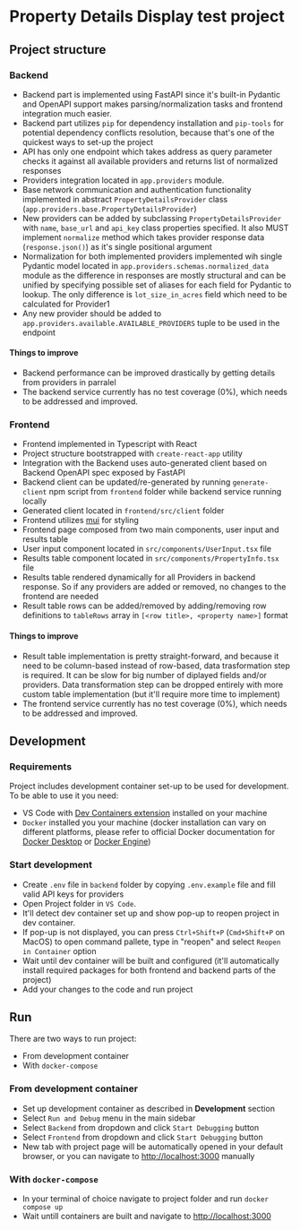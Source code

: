 # Property Details Display test project
## Project structure

### Backend
- Backend part is implemented using FastAPI since it's built-in Pydantic and OpenAPI support makes parsing/normalization tasks and frontend integration much easier.
- Backend part utilizes `pip` for dependency installation and `pip-tools` for potential dependency conflicts resolution, because that's one of the quickest ways to set-up the project
- API has only one endpoint which takes address as query parameter checks it against all available providers and returns list of normalized responses
- Providers integration located in `app.providers` module.
- Base network communication and authentication functionality implemented in abstract `PropertyDetailsProvider` class (`app.providers.base.PropertyDetailsProvider`)
- New providers can be added by subclassing `PropertyDetailsProvider` with `name`, `base_url` and `api_key` class properties specified. It also MUST implement `normalize` method which takes provider response data (`response.json()`) as it's single positional argument
- Normalization for both implemented providers implemented wih single Pydantic model located in `app.providers.schemas.normalized_data` module as the difference in responses are mostly structural and can be unified by specifying possible set of aliases for each field for Pydantic to lookup. The only difference is `lot_size_in_acres` field which need to be calculated for Provider1
- Any new provider should be added to `app.providers.available.AVAILABLE_PROVIDERS` tuple to be used in the endpoint

#### Things to improve
- Backend performance can be improved drastically by getting details from providers in parralel
- The backend service currently has no test coverage (0%), which needs to be addressed and improved.

### Frontend

- Frontend implemented in Typescript with React
- Project structure bootstrapped with `create-react-app` utility
- Integration with the Backend uses auto-generated client based on Backend OpenAPI spec exposed by FastAPI
- Backend client can be updated/re-generated by running `generate-client` npm script from `frontend` folder while backend service running locally
- Generated client located in `frontend/src/client` folder
- Frontend utilizes [mui](https://mui.com/) for styling
- Frontend page composed from two main components, user input and results table
- User input component located in `src/components/UserInput.tsx` file
- Results table component located in `src/components/PropertyInfo.tsx` file
- Results table rendered dynamically for all Providers in backend response. So if any providers are added or removed, no changes to the frontend are needed
- Result table rows can be added/removed by adding/removing row definitions to `tableRows` array in `[<row title>, <property name>]` format

#### Things to improve
- Result table implementation is pretty straight-forward, and because it need to be column-based instead of row-based, data trasformation step is required. It can be slow for big number of diplayed fields and/or providers. Data transformation step can be dropped entirely with more custom table implementation (but it'll require more time to implement)
- The frontend service currently has no test coverage (0%), which needs to be addressed and improved.

## Development

### Requirements
Project includes development container set-up to be used for development. To be able to use it you need:
- VS Code with [Dev Containers extension](https://marketplace.visualstudio.com/items?itemName=ms-vscode-remote.remote-containers) installed on your machine
- `Docker` installed you your machine (docker installation can vary on different platforms, please refer to official Docker documentation for [Docker Desktop](https://docs.docker.com/desktop/) or [Docker Engine](https://docs.docker.com/engine/install/))

### Start development
- Create `.env` file in `backend` folder by copying `.env.example` file and fill valid API keys for providers
- Open Project folder in `VS Code`.
- It'll detect dev container set up and show pop-up to reopen project in dev container.
- If pop-up is not displayed, you can press `Ctrl+Shift+P` (`Cmd+Shift+P` on MacOS) to open command pallete, type in "reopen" and select `Reopen in Container` option
- Wait until dev container will be built and configured (it'll automatically install required packages for both frontend and backend parts of the project)
- Add your changes to the code and run project


## Run

There are two ways to run project:
- From development container
- With `docker-compose`

### From development container
- Set up development container as described in **Development** section
- Select `Run and Debug` menu in the main sidebar
- Select `Backend` from dropdown and click `Start Debugging` button
- Select `Frontend` from dropdown and click `Start Debugging` button
- New tab with project page will be automatically opened in your default browser, or you can navigate to [http://localhost:3000](http://localhost:3000) manually

### With `docker-compose`
- In your terminal of choice navigate to project folder and run `docker compose up`
- Wait untill containers are built and navigate to [http://localhost:3000](http://localhost:3000)
